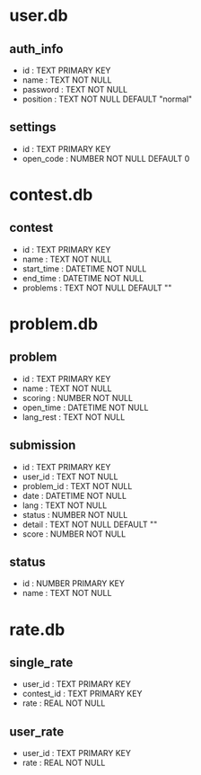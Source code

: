 # user.db
## auth_info
- id : TEXT PRIMARY KEY
- name : TEXT NOT NULL
- password : TEXT NOT NULL
- position : TEXT NOT NULL DEFAULT "normal"

## settings
- id : TEXT PRIMARY KEY
- open_code : NUMBER NOT NULL DEFAULT 0

# contest.db
## contest
- id : TEXT PRIMARY KEY
- name : TEXT NOT NULL
- start_time : DATETIME NOT NULL
- end_time : DATETIME NOT NULL
- problems : TEXT NOT NULL DEFAULT ""

# problem.db
## problem
- id : TEXT PRIMARY KEY
- name : TEXT NOT NULL
- scoring : NUMBER NOT NULL
- open_time : DATETIME NOT NULL
- lang_rest : TEXT NOT NULL

## submission
- id : TEXT PRIMARY KEY
- user_id : TEXT NOT NULL
- problem_id : TEXT NOT NULL
- date : DATETIME NOT NULL
- lang : TEXT NOT NULL
- status : NUMBER NOT NULL
- detail : TEXT NOT NULL DEFAULT ""
- score : NUMBER NOT NULL

## status
- id : NUMBER PRIMARY KEY
- name : TEXT NOT NULL

# rate.db
## single_rate
- user_id : TEXT PRIMARY KEY
- contest_id : TEXT PRIMARY KEY
- rate : REAL NOT NULL

## user_rate
- user_id : TEXT PRIMARY KEY
- rate : REAL NOT NULL
